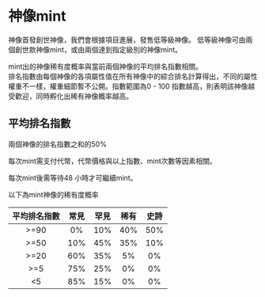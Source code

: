 # 神像mint

神像首發創世神像，我們會根據項目進展，發售低等級神像。
低等級神像可由兩個創世款神像mint，或由兩個達到指定級別的神像mint。  


mint出的神像稀有度概率與當前兩個神像的平均排名指數相關。  
排名指數由每個神像的各項屬性值在所有神像中的綜合排名計算得出，不同的屬性權重不一樣，權重細節暫不公開。指數範圍為0 - 100 指數越高，則表明該神像越受歡迎，同時孵化出稀有神像概率越高。

## 平均排名指數

兩個神像的排名指數之和的50%

每次mint需支付代幣，代幣價格與以上指數、mint次數等因素相關。  

每次mint後需等待48 小時才可繼續mint。  

以下為mint神像的稀有度概率  

| 平均排名指數  | 常見     |  罕見   |    稀有    |  史詩   |
| :-----:      | :-----:  | :----: |   :----:   |  :----: |  
| >=90         |   0%     |   10%  |     40%    |   50%   |
| >=50         |   10%    |   45%  |     35%    |   10%   |
| >=20         |   60%    |   35%  |     5%     |   0%    |
| >=5          |   75%    |   25%  |     0%     |   0%    |
| <5           |   85%    |   15%  |     0%     |   0%    |

